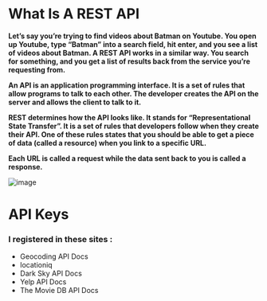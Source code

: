 # What Is A REST API
**Let’s say you’re trying to find videos about Batman on Youtube. You open up Youtube, type “Batman” into a search field, hit enter, 
and you see a list of videos about Batman. A REST API works in a similar way. You search for something, and you get a list of results 
back from the service you’re requesting from.**

**An API is an application programming interface. It is a set of rules that allow programs to talk to each other. The developer
creates the API on the server and allows the client to talk to it.**

**REST determines how the API looks like. It stands for “Representational State Transfer”. It is a set of rules that 
developers follow when they create their API. One of these rules states that you should be able to get a piece of data 
(called a resource) when you link to a specific URL.**

**Each URL is called a request while the data sent back to you is called a response.**

![image](https://modeling-languages.com/wp-content/uploads/2018/08/apicomposer.png)


# API Keys

### I registered in these sites :
* Geocoding API Docs 
* locationiq 
* Dark Sky API Docs 
* Yelp API Docs 
* The Movie DB API Docs 










